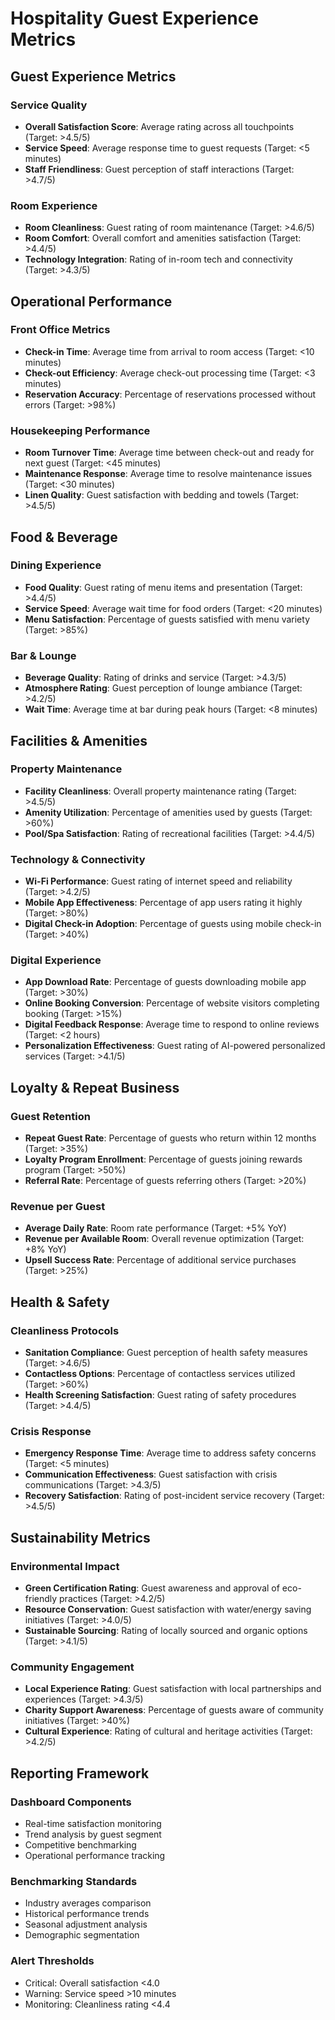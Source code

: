# Hospitality Guest Experience Metrics

## Guest Experience Metrics

### Service Quality
- **Overall Satisfaction Score**: Average rating across all touchpoints (Target: >4.5/5)
- **Service Speed**: Average response time to guest requests (Target: <5 minutes)
- **Staff Friendliness**: Guest perception of staff interactions (Target: >4.7/5)

### Room Experience
- **Room Cleanliness**: Guest rating of room maintenance (Target: >4.6/5)
- **Room Comfort**: Overall comfort and amenities satisfaction (Target: >4.4/5)
- **Technology Integration**: Rating of in-room tech and connectivity (Target: >4.3/5)

## Operational Performance

### Front Office Metrics
- **Check-in Time**: Average time from arrival to room access (Target: <10 minutes)
- **Check-out Efficiency**: Average check-out processing time (Target: <3 minutes)
- **Reservation Accuracy**: Percentage of reservations processed without errors (Target: >98%)

### Housekeeping Performance
- **Room Turnover Time**: Average time between check-out and ready for next guest (Target: <45 minutes)
- **Maintenance Response**: Average time to resolve maintenance issues (Target: <30 minutes)
- **Linen Quality**: Guest satisfaction with bedding and towels (Target: >4.5/5)

## Food & Beverage

### Dining Experience
- **Food Quality**: Guest rating of menu items and presentation (Target: >4.4/5)
- **Service Speed**: Average wait time for food orders (Target: <20 minutes)
- **Menu Satisfaction**: Percentage of guests satisfied with menu variety (Target: >85%)

### Bar & Lounge
- **Beverage Quality**: Rating of drinks and service (Target: >4.3/5)
- **Atmosphere Rating**: Guest perception of lounge ambiance (Target: >4.2/5)
- **Wait Time**: Average time at bar during peak hours (Target: <8 minutes)

## Facilities & Amenities

### Property Maintenance
- **Facility Cleanliness**: Overall property maintenance rating (Target: >4.5/5)
- **Amenity Utilization**: Percentage of amenities used by guests (Target: >60%)
- **Pool/Spa Satisfaction**: Rating of recreational facilities (Target: >4.4/5)

### Technology & Connectivity
- **Wi-Fi Performance**: Guest rating of internet speed and reliability (Target: >4.2/5)
- **Mobile App Effectiveness**: Percentage of app users rating it highly (Target: >80%)
- **Digital Check-in Adoption**: Percentage of guests using mobile check-in (Target: >40%)

### Digital Experience
- **App Download Rate**: Percentage of guests downloading mobile app (Target: >30%)
- **Online Booking Conversion**: Percentage of website visitors completing booking (Target: >15%)
- **Digital Feedback Response**: Average time to respond to online reviews (Target: <2 hours)
- **Personalization Effectiveness**: Guest rating of AI-powered personalized services (Target: >4.1/5)

## Loyalty & Repeat Business

### Guest Retention
- **Repeat Guest Rate**: Percentage of guests who return within 12 months (Target: >35%)
- **Loyalty Program Enrollment**: Percentage of guests joining rewards program (Target: >50%)
- **Referral Rate**: Percentage of guests referring others (Target: >20%)

### Revenue per Guest
- **Average Daily Rate**: Room rate performance (Target: +5% YoY)
- **Revenue per Available Room**: Overall revenue optimization (Target: +8% YoY)
- **Upsell Success Rate**: Percentage of additional service purchases (Target: >25%)

## Health & Safety

### Cleanliness Protocols
- **Sanitation Compliance**: Guest perception of health safety measures (Target: >4.6/5)
- **Contactless Options**: Percentage of contactless services utilized (Target: >60%)
- **Health Screening Satisfaction**: Guest rating of safety procedures (Target: >4.4/5)

### Crisis Response
- **Emergency Response Time**: Average time to address safety concerns (Target: <5 minutes)
- **Communication Effectiveness**: Guest satisfaction with crisis communications (Target: >4.3/5)
- **Recovery Satisfaction**: Rating of post-incident service recovery (Target: >4.5/5)

## Sustainability Metrics

### Environmental Impact
- **Green Certification Rating**: Guest awareness and approval of eco-friendly practices (Target: >4.2/5)
- **Resource Conservation**: Guest satisfaction with water/energy saving initiatives (Target: >4.0/5)
- **Sustainable Sourcing**: Rating of locally sourced and organic options (Target: >4.1/5)

### Community Engagement
- **Local Experience Rating**: Guest satisfaction with local partnerships and experiences (Target: >4.3/5)
- **Charity Support Awareness**: Percentage of guests aware of community initiatives (Target: >40%)
- **Cultural Experience**: Rating of cultural and heritage activities (Target: >4.2/5)

## Reporting Framework

### Dashboard Components
- Real-time satisfaction monitoring
- Trend analysis by guest segment
- Competitive benchmarking
- Operational performance tracking

### Benchmarking Standards
- Industry averages comparison
- Historical performance trends
- Seasonal adjustment analysis
- Demographic segmentation

### Alert Thresholds
- Critical: Overall satisfaction <4.0
- Warning: Service speed >10 minutes
- Monitoring: Cleanliness rating <4.4
